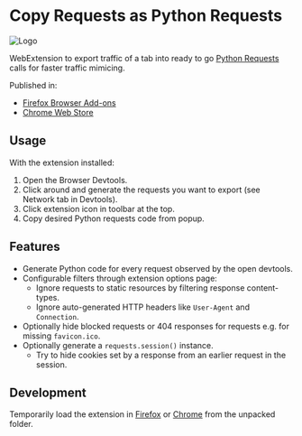 Copy Requests as Python Requests
===

![Logo](icons/logo.svg)

WebExtension to export traffic of a tab into ready to go [Python Requests](https://requests.readthedocs.io/en/latest/) calls for faster traffic mimicing.

Published in:
- [Firefox Browser Add-ons](https://addons.mozilla.org/en-US/firefox/addon/copy-as-python-requests/)
- [Chrome Web Store](https://chrome.google.com/webstore/detail/copy-as-python-requests/dpmidpbjjakkboiogkpjcfmafjljenhe)

## Usage
With the extension installed:
1. Open the Browser Devtools.
2. Click around and generate the requests you want to export (see Network tab in Devtools).
3. Click extension icon in toolbar at the top.
4. Copy desired Python requests code from popup.

## Features
- Generate Python code for every request observed by the open devtools.
- Configurable filters through extension options page:
    - Ignore requests to static resources by filtering response content-types.
    - Ignore auto-generated HTTP headers like `User-Agent` and `Connection`.
- Optionally hide blocked requests or 404 responses for requests e.g. for missing `favicon.ico`.
- Optionally generate a `requests.session()` instance.
    - Try to hide cookies set by a response from an earlier request in the session.

## Development
Temporarily load the extension in [Firefox](about:debugging#/runtime/this-firefox) or [Chrome](chrome://extensions/) from the unpacked folder.

